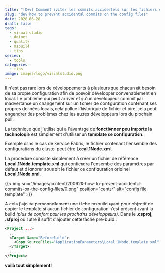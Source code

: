 ```yaml
---
title: "[Dev] Comment éviter les commits accidentels sur les fichiers de configuration"
slug: "dev how to prevent accidental commits on the config files"
date: 2020-06-28
draft: false
tags:
  - visual studio
  - dotnet
  - quality
  - msbuild
  - tips
series:
  - tools
categories:
  - tips
image: images/logo/visualstudio.png
---
```


Il n'est pas rare lors de développements à plusieurs que chacun ait besoin de sa propre configuration afin de pouvoir développer convenablement en local.
Le problème qui peut arriver et qu'un développeur commit par inadvertance un changement sur un fichier de configuration contenant ses propres données locals, cela pollue l'historique de fichier et pire, cela peut engendrer des problèmes chez les autres développeurs lors du prochain pull.

La technique que j'utilise qui a l'avantage de **fonctionner peu importe la technologie** est simplement d'utiliser un **template de configuration**.

Exemple dans le cas de Service Fabric, le fichier contenant l'ensemble des configurations du cluster peut être **Local.1Node.xml**.

La procédure consiste simplement à créer un fichier de référence **Local.1Node.template.xml** qui contiendra l'ensemble des paramètres par défaut et [d'ignorer sous git](https://git-scm.com/docs/gitignore) le fichier de configuration originel **Local.1Node.xml**.

{{< img src="/images/content/200628-how-to-prevent-accidental-commits-on-the-config-files/0.png" position="center" alt="config file template" >}}

A cela j'ajoute personnellement une tâche msbuild ayant pour objectif de copier le template si aucun fichier de configuration n'est présent avant la build *(plus de confort pour les prochains développeurs)*. Dans le **.csproj**, **.sfproj** ou autre il suffit d'ajouter cette tâche pre-build :

``` xml
<Project ...>
  ...
  <Target Name="BeforeBuild">
    <Copy SourceFiles="ApplicationParameters\Local.1Node.template.xml" DestinationFiles="ApplicationParameters\Local.1Node.xml" Condition="!Exists('ApplicationParameters\Local.1Node.xml')" />
  </Target>
  ...
</Project>
```

**voilà tout simplement!**
